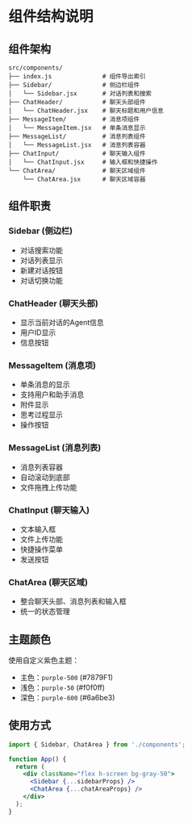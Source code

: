 # 组件结构说明

## 组件架构

```
src/components/
├── index.js              # 组件导出索引
├── Sidebar/              # 侧边栏组件
│   └── Sidebar.jsx       # 对话列表和搜索
├── ChatHeader/           # 聊天头部组件
│   └── ChatHeader.jsx    # 聊天标题和用户信息
├── MessageItem/          # 消息项组件
│   └── MessageItem.jsx   # 单条消息显示
├── MessageList/          # 消息列表组件
│   └── MessageList.jsx   # 消息列表容器
├── ChatInput/            # 聊天输入组件
│   └── ChatInput.jsx     # 输入框和快捷操作
└── ChatArea/             # 聊天区域组件
    └── ChatArea.jsx      # 聊天区域容器
```

## 组件职责

### Sidebar (侧边栏)
- 对话搜索功能
- 对话列表显示
- 新建对话按钮
- 对话切换功能

### ChatHeader (聊天头部)
- 显示当前对话的Agent信息
- 用户ID显示
- 信息按钮

### MessageItem (消息项)
- 单条消息的显示
- 支持用户和助手消息
- 附件显示
- 思考过程显示
- 操作按钮

### MessageList (消息列表)
- 消息列表容器
- 自动滚动到底部
- 文件拖拽上传功能

### ChatInput (聊天输入)
- 文本输入框
- 文件上传功能
- 快捷操作菜单
- 发送按钮

### ChatArea (聊天区域)
- 整合聊天头部、消息列表和输入框
- 统一的状态管理

## 主题颜色

使用自定义紫色主题：
- 主色：`purple-500` (#7879F1)
- 浅色：`purple-50` (#f0f0ff)
- 深色：`purple-600` (#6a6be3)

## 使用方式

```jsx
import { Sidebar, ChatArea } from './components';

function App() {
  return (
    <div className="flex h-screen bg-gray-50">
      <Sidebar {...sidebarProps} />
      <ChatArea {...chatAreaProps} />
    </div>
  );
}
``` 